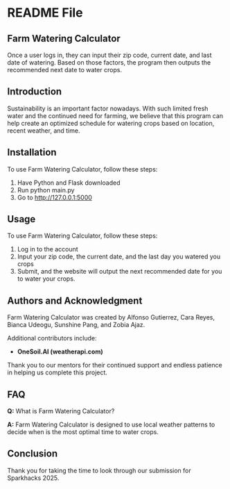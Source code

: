 # **README File**

## **Farm Watering Calculator**

Once a user logs in, they can input their zip code, current date, and last date of watering. Based on those factors, the program then outputs the recommended next date to water crops.

## **Introduction**

Sustainability is an important factor nowadays. With such limited fresh water and the continued need for farming, we believe that this program can help create an optimized schedule for watering crops based on location, recent weather, and time.

## **Installation**

To use Farm Watering Calculator, follow these steps:
1. Have Python and Flask downloaded
2. Run python main.py
3. Go to http://127.0.0.1:5000

## **Usage**

To use Farm Watering Calculator, follow these steps:

1. Log in to the account
2. Input your zip code, the current date, and the last day you watered you crops
3. Submit, and the website will output the next recommended date for you to water your crops.


## **Authors and Acknowledgment**

Farm Watering Calculator was created by Alfonso Gutierrez, Cara Reyes, Bianca Udeogu, Sunshine Pang, and Zobia Ajaz.

Additional contributors include:

- **OneSoil.AI (weatherapi.com)**

Thank you to our mentors for their continued support and endless patience in helping us complete this project.


## **FAQ**

**Q:** What is Farm Watering Calculator?

**A:** Farm Watering Calculator is designed to use local weather patterns to decide when is the most optimal time to water crops.



## **Conclusion**
Thank you for taking the time to look through our submission for Sparkhacks 2025.
